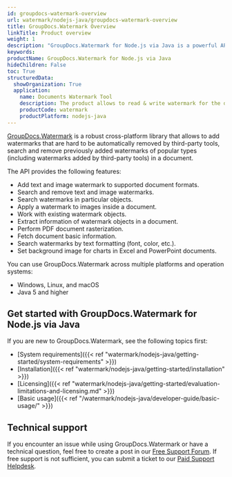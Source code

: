 ```yaml
---
id: groupdocs-watermark-overview
url: watermark/nodejs-java/groupdocs-watermark-overview
title: GroupDocs.Watermark Overview
linkTitle: Product overview
weight: 1
description: "GroupDocs.Watermark for Node.js via Java is a powerful API for managing watermarks in the various documents formats such as PDF, DOCX/DOC/RTF, PPTX/PPT, XLSX/XLS, JPG, PNG, TIFF, GIF and many others."
keywords: 
productName: GroupDocs.Watermark for Node.js via Java
hideChildren: False
toc: True
structuredData:
  showOrganization: True
  application:
    name: Documents Watermark Tool
    description: The product allows to read & write watermark for the documents of 40+ file formats. Supports watermark search, customization & extraction as well
    productCode: watermark
    productPlatform: nodejs-java
---
```


[GroupDocs.Watermark](https://products.groupdocs.com/watermark/nodejs-java) is a robust cross-platform library that allows to add watermarks that are hard to be automatically removed by third-party tools, search and remove previously added watermarks of popular types (including watermarks added by third-party tools) in a document.

The API provides the following features:

- Add text and image watermark to supported document formats.
- Search and remove text and image watermarks.
- Search watermarks in particular objects.
- Apply a watermark to images inside a document.
- Work with existing watermark objects.
- Extract information of watermark objects in a document.
- Perform PDF document rasterization.
- Fetch document basic information.
- Search watermarks by text formatting (font, color, etc.).
- Set background image for charts in Excel and PowerPoint documents.

You can use GroupDocs.Watermark across multiple platforms and operation systems:

* Windows, Linux, and macOS
* Java 5 and higher

## Get started with GroupDocs.Watermark for Node.js via Java

If you are new to GroupDocs.Watermark, see the following topics first:

* [System requirements]({{< ref "watermark/nodejs-java/getting-started/system-requirements" >}})
* [Installation]({{< ref "watermark/nodejs-java/getting-started/installation" >}})
* [Licensing]({{< ref "watermark/nodejs-java/getting-started/evaluation-limitations-and-licensing.md" >}})
* [Basic usage]({{< ref "/watermark/nodejs-java/developer-guide/basic-usage/" >}})

## Technical support

If you encounter an issue while using GroupDocs.Watermark or have a technical question, feel free to create a post in our [Free Support Forum](https://forum.groupdocs.com/c/watermark). If free support is not sufficient, you can submit a ticket to our [Paid Support Helpdesk](https://helpdesk.groupdocs.com/).
